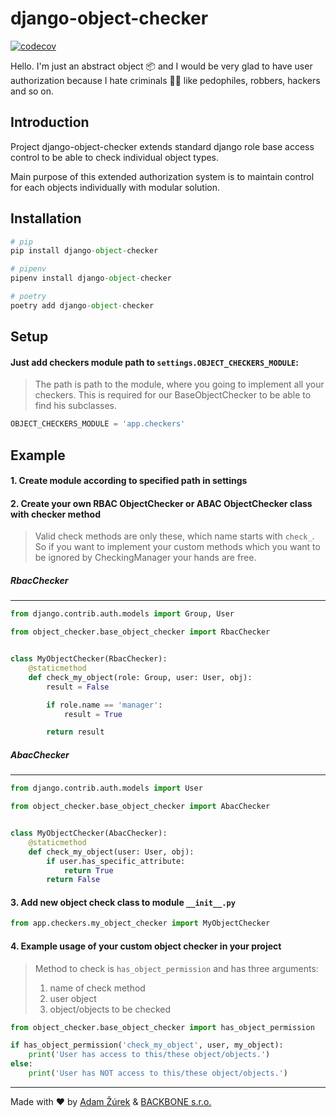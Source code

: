 # django-object-checker

[![codecov](https://codecov.io/gh/zurek11/django-object-checker/branch/master/graph/badge.svg)](https://codecov.io/gh/zurek11/django-object-checker)

Hello. I'm just an abstract object 📦 and I would be very glad to have user authorization because I hate criminals 🦹‍♂️ like pedophiles, robbers, hackers and so on.

## Introduction

Project django-object-checker extends standard django role base access control to be able to check individual object types.

Main purpose of this extended authorization system is to maintain control for each objects individually with modular solution.

## Installation

```python
# pip
pip install django-object-checker

# pipenv
pipenv install django-object-checker

# poetry
poetry add django-object-checker
```

## Setup

#### Just add checkers module path to `settings.OBJECT_CHECKERS_MODULE`:

> The path is path to the module, where you going to implement all your checkers.
> This is required for our BaseObjectChecker to be able to find his subclasses.

```python
OBJECT_CHECKERS_MODULE = 'app.checkers'
```

## Example

#### 1. Create module according to specified path in settings

#### 2. Create your own RBAC ObjectChecker or ABAC ObjectChecker class with checker method

> Valid check methods are only these, which name starts with `check_`.
> So if you want to implement your custom methods which you want to be ignored by CheckingManager your hands are free.

##### RbacChecker

---

```python
from django.contrib.auth.models import Group, User

from object_checker.base_object_checker import RbacChecker


class MyObjectChecker(RbacChecker):
    @staticmethod
    def check_my_object(role: Group, user: User, obj):
        result = False

        if role.name == 'manager':
            result = True

        return result
```

##### AbacChecker

---

```python
from django.contrib.auth.models import User

from object_checker.base_object_checker import AbacChecker


class MyObjectChecker(AbacChecker):
    @staticmethod
    def check_my_object(user: User, obj):
        if user.has_specific_attribute:
            return True
        return False
```

#### 3. Add new object check class to module `__init__.py`

```python
from app.checkers.my_object_checker import MyObjectChecker
```

#### 4. Example usage of your custom object checker in your project

> Method to check is `has_object_permission` and has three arguments:
> 1. name of check method
> 2. user object
> 3. object/objects to be checked

```python
from object_checker.base_object_checker import has_object_permission

if has_object_permission('check_my_object', user, my_object):
    print('User has access to this/these object/objects.')
else:
    print('User has NOT access to this/these object/objects.')
```

---
Made with ❤ by [Adam Žúrek](https://zurek11.github.io/) & [BACKBONE s.r.o.](https://www.backbone.sk/en/)
